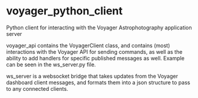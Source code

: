 # voyager_python_client
Python client for interacting with the Voyager Astrophotography application server

voyager_api contains the VoyagerClient class, and contains (most) interactions with the Voyager API for sending commands, as well as the ability to add handlers for specific published messages as well. Example can be seen in the ws_server.py file.

ws_server is a websocket bridge that takes updates from the Voyager dashboard client messages, and formats them into a json structure to pass to any connected clients.

